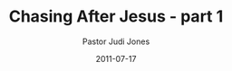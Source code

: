 ---
lunr: "true"
title: "Chasing After Jesus - part 1"
author: "Pastor Judi Jones"
postDate: "07-17-2011"
date: 2011-07-17
category: "sermons"
slug: "2011/07/ChasingAfterJesus"
icon: microphone
audioLink: "ChasingAfterJesus"
tags: []
mp3: "ChasingAfterJesus/07172011.mp3"
ogg: "ChasingAfterJesus/07172011.ogg"
linkurl: "https://archive.org/download/ChasingAfterJesus/ChasingAfterJesus_files.xml"
ipath: "https://archive.org/download/ChasingAfterJesus/07172011.mp3"
layout: sermon.html
---